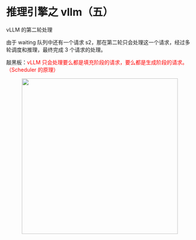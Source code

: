 # 推理引擎之 vllm（五）
vLLM 的第二轮处理

由于 waiting 队列中还有一个请求 s2，那在第二轮只会处理这一个请求，经过多轮调度和推理，最终完成 3 个请求的处理。

敲黑板：<font color="red">vLLM 只会处理要么都是填充阶段的请求，要么都是生成阶段的请求。（Scheduler 的原理）</font>

<div style="text-align: center"><img src="https://pic4.zhimg.com/v2-0b4062e6adf8ef821698e6364d507923_1440w.jpg" width="420px" style="display: inline;"/></div>

